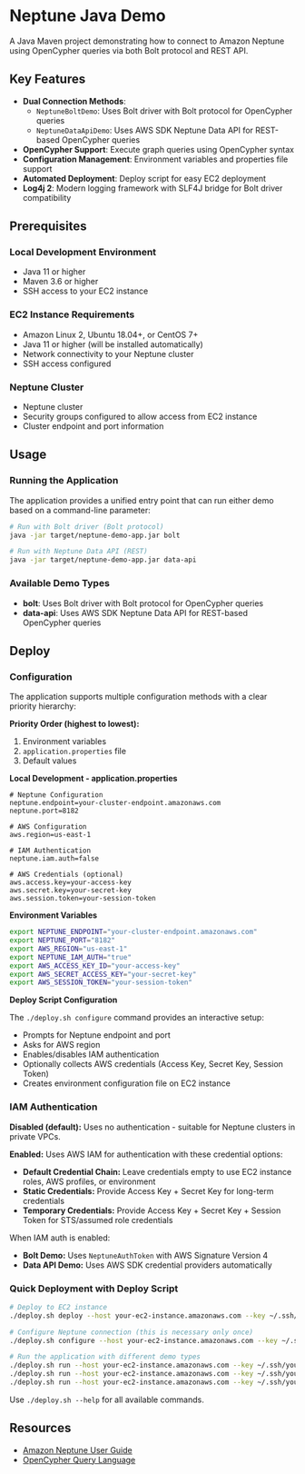 # Neptune Java Demo

A Java Maven project demonstrating how to connect to Amazon Neptune using OpenCypher queries via both Bolt protocol and REST API.

## Key Features

- **Dual Connection Methods**: 
  - `NeptuneBoltDemo`: Uses Bolt driver with Bolt protocol for OpenCypher queries
  - `NeptuneDataApiDemo`: Uses AWS SDK Neptune Data API for REST-based OpenCypher queries
- **OpenCypher Support**: Execute graph queries using OpenCypher syntax
- **Configuration Management**: Environment variables and properties file support
- **Automated Deployment**: Deploy script for easy EC2 deployment
- **Log4j 2**: Modern logging framework with SLF4J bridge for Bolt driver compatibility

## Prerequisites

### Local Development Environment
- Java 11 or higher
- Maven 3.6 or higher
- SSH access to your EC2 instance

### EC2 Instance Requirements
- Amazon Linux 2, Ubuntu 18.04+, or CentOS 7+
- Java 11 or higher (will be installed automatically)
- Network connectivity to your Neptune cluster
- SSH access configured

### Neptune Cluster
- Neptune cluster
- Security groups configured to allow access from EC2 instance
- Cluster endpoint and port information

## Usage

### Running the Application

The application provides a unified entry point that can run either demo based on a command-line parameter:

```bash
# Run with Bolt driver (Bolt protocol)
java -jar target/neptune-demo-app.jar bolt

# Run with Neptune Data API (REST)
java -jar target/neptune-demo-app.jar data-api
```

### Available Demo Types

- **bolt**: Uses Bolt driver with Bolt protocol for OpenCypher queries
- **data-api**: Uses AWS SDK Neptune Data API for REST-based OpenCypher queries

## Deploy

### Configuration

The application supports multiple configuration methods with a clear priority hierarchy:

**Priority Order (highest to lowest):**
1. Environment variables
2. `application.properties` file
3. Default values

**Local Development - application.properties**
```properties
# Neptune Configuration
neptune.endpoint=your-cluster-endpoint.amazonaws.com
neptune.port=8182

# AWS Configuration  
aws.region=us-east-1

# IAM Authentication
neptune.iam.auth=false

# AWS Credentials (optional)
aws.access.key=your-access-key
aws.secret.key=your-secret-key
aws.session.token=your-session-token
```

**Environment Variables**
```bash
export NEPTUNE_ENDPOINT="your-cluster-endpoint.amazonaws.com"
export NEPTUNE_PORT="8182"
export AWS_REGION="us-east-1"
export NEPTUNE_IAM_AUTH="true"
export AWS_ACCESS_KEY_ID="your-access-key"
export AWS_SECRET_ACCESS_KEY="your-secret-key"
export AWS_SESSION_TOKEN="your-session-token"
```

**Deploy Script Configuration**

The `./deploy.sh configure` command provides an interactive setup:
- Prompts for Neptune endpoint and port
- Asks for AWS region
- Enables/disables IAM authentication
- Optionally collects AWS credentials (Access Key, Secret Key, Session Token)
- Creates environment configuration file on EC2 instance

### IAM Authentication

**Disabled (default):** Uses no authentication - suitable for Neptune clusters in private VPCs.

**Enabled:** Uses AWS IAM for authentication with these credential options:
- **Default Credential Chain:** Leave credentials empty to use EC2 instance roles, AWS profiles, or environment
- **Static Credentials:** Provide Access Key + Secret Key for long-term credentials  
- **Temporary Credentials:** Provide Access Key + Secret Key + Session Token for STS/assumed role credentials

When IAM auth is enabled:
- **Bolt Demo:** Uses `NeptuneAuthToken` with AWS Signature Version 4
- **Data API Demo:** Uses AWS SDK credential providers automatically

### Quick Deployment with Deploy Script

```bash
# Deploy to EC2 instance
./deploy.sh deploy --host your-ec2-instance.amazonaws.com --key ~/.ssh/your-key.pem

# Configure Neptune connection (this is necessary only once)
./deploy.sh configure --host your-ec2-instance.amazonaws.com --key ~/.ssh/your-key.pem

# Run the application with different demo types
./deploy.sh run --host your-ec2-instance.amazonaws.com --key ~/.ssh/your-key.pem                    # Bolt demo (default)
./deploy.sh run --host your-ec2-instance.amazonaws.com --key ~/.ssh/your-key.pem --demo-type bolt  # Bolt demo
./deploy.sh run --host your-ec2-instance.amazonaws.com --key ~/.ssh/your-key.pem --demo-type data-api # Data API demo
```

Use `./deploy.sh --help` for all available commands.

## Resources

- [Amazon Neptune User Guide](https://docs.aws.amazon.com/neptune/latest/userguide/)
- [OpenCypher Query Language](https://opencypher.org/)
